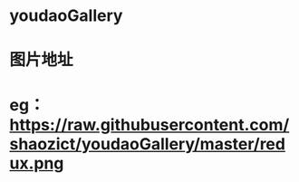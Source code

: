 # youdaoGallery
# 图片地址
# eg：https://raw.githubusercontent.com/shaozict/youdaoGallery/master/redux.png
